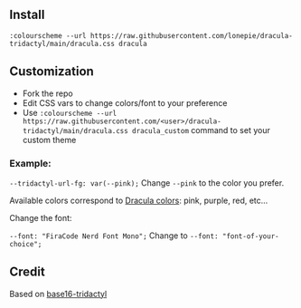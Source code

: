## Install
`:colourscheme --url https://raw.githubusercontent.com/lonepie/dracula-tridactyl/main/dracula.css dracula`

## Customization
- Fork the repo
- Edit CSS vars to change colors/font to your preference
- Use `:colourscheme --url https://raw.githubusercontent.com/<user>/dracula-tridactyl/main/dracula.css dracula_custom` command to set your custom theme

### Example: 

`--tridactyl-url-fg: var(--pink);` Change `--pink` to the color you prefer.

Available colors correspond to [Dracula colors](https://draculatheme.com/contribute): pink, purple, red, etc...

Change the font:

`--font: "FiraCode Nerd Font Mono";` Change to `--font: "font-of-your-choice";`

## Credit
Based on [base16-tridactyl](https://github.com/bezmi/base16-tridactyl)
